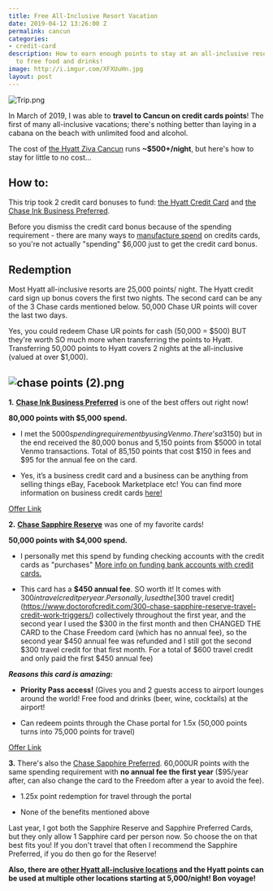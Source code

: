```yaml
---
title: Free All-Inclusive Resort Vacation
date: 2019-04-12 13:26:00 Z
permalink: cancun
categories:
- credit-card
description: How to earn enough points to stay at an all-inclusive resort! Cheers
  to free food and drinks!
image: http://i.imgur.com/XFXUuHn.jpg
layout: post
---
```


![Trip.png](/uploads/Trip.png)

In March of 2019, I was able to **travel to Cancun on credit cards points**! The first of many all-inclusive vacations; there's nothing better than laying in a cabana on the beach with unlimited food and alcohol.

The cost of [the Hyatt Ziva Cancun](https://www.hyatt.com/en-US/hotel/mexico/hyatt-ziva-cancun/canif) runs **\~$500\+/night**, but here's how to stay for little to no cost...

## **How to:**

This trip took 2 credit card bonuses to fund: [the Hyatt Credit Card](https://www.referyourchasecard.com/205/DC04ED4R6K) and [the Chase Ink Business Preferred](https://www.referyourchasecard.com/21a/TEGDXXFDPB).

Before you dismiss the credit card bonus because of the spending requirement - there are many ways to [manufacture spend](https://frequentmiler.boardingarea.com/manufactured-spending-complete-guide/) on credits cards, so you're not actually "spending" $6,000 just to get the credit card bonus.

## **Redemption**

Most Hyatt all-inclusive resorts are 25,000 points/ night. The Hyatt credit card sign up bonus covers the first two nights. The second card can be any of the 3 Chase cards mentioned below. 50,000 Chase UR points will cover the last two days.

Yes, you could redeem Chase UR points for cash (50,000 = $500) BUT they're worth SO much more when transferring the points to Hyatt. Transferring 50,000 points to Hyatt covers 2 nights at the all-inclusive (valued at over $1,000).



## ![chase points (2).png](/uploads/chase%20points%20(2).png)

**1.** **[Chase Ink Business Preferred](https://www.referyourchasecard.com/21a/TEGDXXFDPB)** is one of the best offers out right now!

**80,000 points with $5,000 spend.**

* I met the $5000 spending requirement by using Venmo. There’s a 3% fee on Venmo for using a credit card ($150) but in the end received the 80,000 bonus and 5,150 points from $5000 in total Venmo transactions. Total of 85,150 points that cost $150 in fees and $95 for the annual fee on the card.

* Yes, it’s a business credit card and a business can be anything from selling things eBay, Facebook Marketplace etc! You can find more information on business credit cards [here!](https://www.reddit.com/r/churning/wiki/index#wiki_how_to_get_a_business_card_without_a_business.3F)

[Offer Link](https://www.referyourchasecard.com/21a/TEGDXXFDPB)

**2.** **[Chase Sapphire Reserve](https://creditcards.chase.com/rewards-credit-cards/chase-sapphire-reserve)** was one of my favorite cards!

**50,000 points with $4,000 spend.**

* I personally met this spend by funding checking accounts with the credit cards as "purchases" [More info on funding bank accounts with credit cards.](https://www.doctorofcredit.com/does-funding-a-bank-account-with-a-credit-card-count-as-a-purchase-or-cash-advance/)

* This card has a **$450 annual fee**. SO worth it! It comes with $300 in travel credit per year. Personally, I used the [$300 travel credit](https://www.doctorofcredit.com/300-chase-sapphire-reserve-travel-credit-work-triggers/) collectively throughout the first year, and the second year I used the $300 in the first month and then CHANGED THE CARD to the Chase Freedom card (which has no annual fee), so the second year $450 annual fee was refunded and I still got the second $300 travel credit for that first month. For a total of $600 travel credit and only paid the first $450 annual fee)

***Reasons this card is amazing:***

* **Priority Pass access!** (Gives you and 2 guests access to airport lounges around the world! Free food and drinks (beer, wine, cocktails) at the airport!

* Can redeem points through the Chase portal for 1.5x (50,000 points turns into 75,000 points for travel)

[Offer Link](https://creditcards.chase.com/rewards-credit-cards/chase-sapphire-reserve)

**3.** There's also the [Chase Sapphire Preferred](https://creditcards.chase.com/rewards-credit-cards/chase-sapphire-preferred). 60,000UR points with the same spending requirement with **no annual fee the first year** ($95/year after, can also change the card to the Freedom after a year to avoid the fee).

* 1.25x point redemption for travel through the portal

* None of the benefits mentioned above

Last year, I got both the Sapphire Reserve and Sapphire Preferred Cards, but they only allow 1 Sapphire card per person now. So choose the on that best fits you! If you don't travel that often I recommend the Sapphire Preferred, if you do then go for the Reserve!

**Also, there are [other Hyatt all-inclusive locations](https://www.hyatt.com/brands/all-inclusive) and the Hyatt points can be used at multiple other locations starting at 5,000/night! 
Bon voyage!**